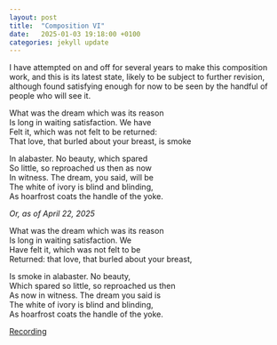 ```yaml
---
layout: post
title:  "Composition VI"
date:   2025-01-03 19:18:00 +0100
categories: jekyll update
---
```


I have attempted on and off for several years to make this composition work, and this is its latest state, likely to be subject to further revision, although found satisfying enough for now to be seen by the handful of people who will see it. 

What was the dream which was its reason <br>
Is long in waiting satisfaction. We have <br>
Felt it, which was not felt to be returned: <br>
That love, that burled about your breast, is smoke <br>

In alabaster. No beauty, which spared <br>
So little, so reproached us then as now <br>
In witness. The dream, you said, will be <br>
The white of ivory is blind and blinding, <br>
As hoarfrost coats the handle of the yoke. <br>

*Or, as of April 22, 2025*

What was the dream which was its reason <br>
Is long in waiting satisfaction. We <br>
Have felt it, which was not felt to be <br>
Returned: that love, that burled about your breast, <br>

Is smoke in alabaster. No beauty, <br>
Which spared so little, so reproached us then <br>
As now in witness. The dream you said is <br>
The white of ivory is blind and blinding, <br>
As hoarfrost coats the handle of the yoke. <br>

[Recording](https://voca.ro/19yuOUEmmeIh)
